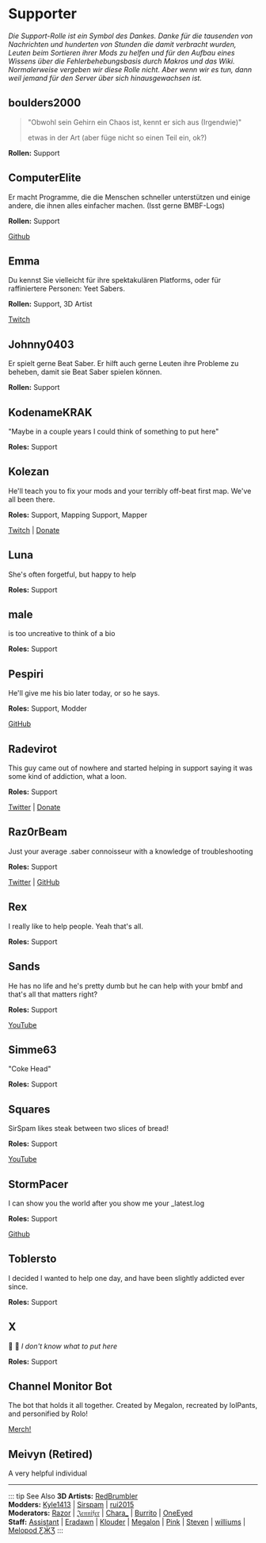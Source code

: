 # Supporter
_Die Support-Rolle ist ein Symbol des Dankes. Danke für die tausenden von Nachrichten und hunderten von Stunden die damit verbracht wurden, Leuten beim Sortieren ihrer Mods zu helfen und für den Aufbau eines Wissens über die Fehlerbehebungsbasis durch Makros und das Wiki. Normalerweise vergeben wir diese Rolle nicht. Aber wenn wir es tun, dann weil jemand für den Server über sich hinausgewachsen ist._

## boulders2000
> "Obwohl sein Gehirn ein Chaos ist, kennt er sich aus (Irgendwie)"
> 
> etwas in der Art (aber füge nicht so einen Teil ein, ok?)

**Rollen:** Support

## ComputerElite
Er macht Programme, die die Menschen schneller unterstützen und einige andere, die ihnen alles einfacher machen. (Isst gerne BMBF-Logs)

**Rollen:** Support

[Github](https://github.com/ComputerElite/)

## Emma
Du kennst Sie vielleicht für ihre spektakulären Platforms, oder für raffiniertere Personen: Yeet Sabers.

**Rollen:** Support, 3D Artist

[Twitch](https://www.twitch.tv/therealkleinba)

## Johnny0403
Er spielt gerne Beat Saber. Er hilft auch gerne Leuten ihre Probleme zu beheben, damit sie Beat Saber spielen können.

**Rollen:** Support

## KodenameKRAK
"Maybe in a couple years I could think of something to put here"

**Roles:** Support

## Kolezan
He'll teach you to fix your mods and your terribly off-beat first map. We've all been there.

**Roles:** Support, Mapping Support, Mapper

[Twitch](https://www.twitch.tv/kolezan) | [Donate](https://paypal.me/kolezan)

## Luna
She's often forgetful, but happy to help

**Roles:** Support

## male
is too uncreative to think of a bio

**Roles:** Support

## Pespiri
He'll give me his bio later today, or so he says.

**Roles:** Support, Modder

[GitHub](https://github.com/pespiri)

## Radevirot
This guy came out of nowhere and started helping in support saying it was some kind of addiction, what a loon.

**Roles:** Support

[Twitter](https://twitter.com/Radevirot) | [Donate](paypal.me/Radevirot)

## Raz0rBeam
Just your average .saber connoisseur with a knowledge of troubleshooting

**Roles:** Support

[Twitter](https://www.twitter.com/Raz0rBeam) | [GitHub](https://www.github.com/Raz0rBeam)

## Rex
I really like to help people. Yeah that's all.

**Roles:** Support

## Sands
He has no life and he's pretty dumb but he can help with your bmbf and that's all that matters right?

**Roles:** Support

[YouTube](https://www.youtube.com/channel/UCiZEAQOgVABYs1-u3psPezg)

## Simme63
"Coke Head"

**Roles:** Support

## Squares
SirSpam likes steak between two slices of bread!

**Roles:** Support

[YouTube](https://www.youtube.com/channel/UCaQ7PLj4AqGHZnqQVjc_XBQ)

## StormPacer
I can show you the world after you show me your _latest.log

**Roles:** Support

[Github](https://github.com/StormPacer)

## Toblersto
I decided I wanted to help one day, and have been slightly addicted ever since.

**Roles:** Support

## X
🐸 🎉 _I don't know what to put here_

**Roles:** Support

## Channel Monitor Bot
The bot that holds it all together. Created by Megalon, recreated by lolPants, and personified by Rolo!

[Merch!](https://www.redbubble.com/people/megalon-gaming/portfolio)

## Meivyn (Retired)

A very helpful individual

---

::: tip See Also **3D Artists:** [RedBrumbler](./3d-artists.md#redbrumbler)  
**Modders:** [Kyle1413](./modders.md#kyle1413) | [Sirspam](./modders.md#sirspam) | [rui2015](./moderators.md#rui2015)  
**Moderators:** [Razor](./moderators.md#razor) | [𝔍𝔢𝔫𝔫𝔦𝔣𝔢𝔯](./moderators.md#jennifer-retired) | [Chara_](./moderators.md#chara) | [Burrito](./moderators.md#burrito) | [OneEyed](./moderators.md#oneeyed-retired)  
**Staff:** [Assistant](./staff.md#assistant-retired) | [Eradawn](./staff.md#eradawn) | [Klouder](./staff.md#klouder-retired) | [Megalon](./staff.md#megalon) | [Pink](./staff.md#pink) | [Steven](./staff.md#steven-🎀) | [williums](./staff.md#williums) | [Melopod ƸӜƷ](./staff.md#melopod-ƹжʒ) :::

